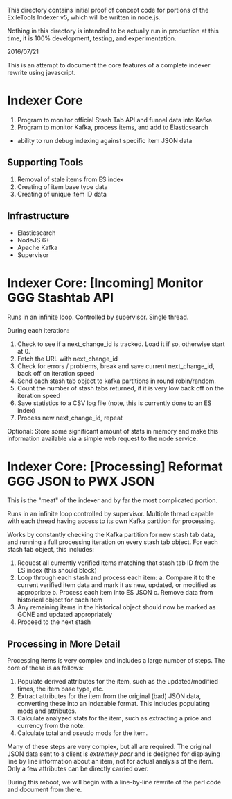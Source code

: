 This directory contains initial proof of concept code for portions of the
ExileTools Indexer v5, which will be written in node.js.

Nothing in this directory is intended to be actually run in production at
this time, it is 100% development, testing, and experimentation.

2016/07/21

This is an attempt to document the core features of a complete indexer rewrite using javascript.

# Indexer Core

1. Program to monitor official Stash Tab API and funnel data into Kafka
2. Program to monitor Kafka, process items, and add to Elasticsearch
+ ability to run debug indexing against specific item JSON data

## Supporting Tools

1. Removal of stale items from ES index
2. Creating of item base type data
3. Creating of unique item ID data

## Infrastructure

* Elasticsearch
* NodeJS 6+
* Apache Kafka
* Supervisor

# Indexer Core: [Incoming] Monitor GGG Stashtab API

Runs in an infinite loop. Controlled by supervisor. Single thread.

During each iteration:

1. Check to see if a next_change_id is tracked. Load it if so, otherwise start at 0.
2. Fetch the URL with next_change_id
3. Check for errors / problems, break and save current next_change_id, back off on iteration speed
4. Send each stash tab object to kafka partitions in round robin/random.
5. Count the number of stash tabs returned, if it is very low back off on the iteration speed
6. Save statistics to a CSV log file (note, this is currently done to an ES index)
7. Process new next_change_id, repeat

Optional: Store some significant amount of stats in memory and make this information available via a simple web request to the node service.

# Indexer Core: [Processing] Reformat GGG JSON to PWX JSON

This is the "meat" of the indexer and by far the most complicated portion.

Runs in an infinite loop controlled by supervisor. Multiple thread capable with each thread having access to its own Kafka partition for processing.

Works by constantly checking the Kafka partition for new stash tab data, and running a full processing iteration on every stash tab object. For each stash tab object, this includes:

1. Request all currently verified items matching that stash tab ID from the ES index (this should block)
2. Loop through each stash and process each item:
   a. Compare it to the current verified item data and mark it as new, updated, or modified as appropriate
   b. Process each item into ES JSON
   c. Remove data from historical object for each item
3. Any remaining items in the historical object should now be marked as GONE and updated appropriately
4. Proceed to the next stash

## Processing in More Detail

Processing items is very complex and includes a large number of steps. The core of these is as follows:

1. Populate derived attributes for the item, such as the updated/modified times, the item base type, etc.
2. Extract attributes for the item from the original (bad) JSON data, converting these into an indexable format. This includes populating mods and attributes.
3. Calculate analyzed stats for the item, such as extracting a price and currency from the note.
4. Calculate total and pseudo mods for the item.

Many of these steps are very complex, but all are required. The original JSON data sent to a client is *extremely poor* and is designed for displaying line by line information about an item, not for actual analysis of the item. Only a few attributes can be directly carried over.

During this reboot, we will begin with a line-by-line rewrite of the perl code and document from there.
